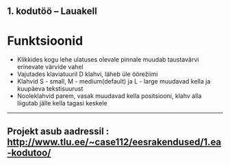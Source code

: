 ## 1. kodutöö – Lauakell

# Funktsioonid

* Klikkides kogu lehe ulatuses olevale pinnale muudab taustavärvi erinevate värvide vahel
* Vajutades klaviatuuril D klahvi, läheb üle öörežiimi
* Klahvid S - small, M - medium(default) ja L - large muudavad kella ja kuupäeva tekstisuurust
* Nooleklahvid parem, vasak muudavad kella positsiooni, klahv alla liigutab jälle kella tagasi keskele

---------

## Projekt asub aadressil : http://www.tlu.ee/~case112/eesrakendused/1.ea-kodutoo/

